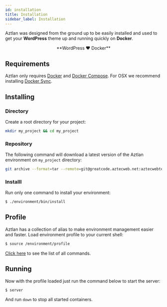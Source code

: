 ```yaml
---
id: installation
title: Installation
sidebar_label: Installation
---
```


Aztlan was designed from the ground up to be easily installed and used to get your **WordPress** theme up and running quickly on **Docker**.

<center>**WordPress ❤ Docker**</center>

## Requirements

Aztlan only requires [Docker](https://www.docker.com/) and [Docker Compose](https://docs.docker.com/compose/). For OSX we recommend installing [Docker Sync](http://docker-sync.io/).

## Installing

### Directory
Create a root directory for your project:

```bash
mkdir my_project && cd my_project
```

### Repository
The following command will download a latest version of the Aztlan environment on `my_project` directory:

```bash
git archive --format=tar --remote=git@greatcode.aztecweb.net:aztecwebteam/ambiente.git HEAD | tar xf -v
```

### Installl
Run only one command to install your environment:

```bash
$ ./environment/bin/install
```

## Profile
Aztlan has a collection of alias to make environment management easier and faster. Load environment profile to your current shell:

```bash
$ source /environment/profile
```

[Click here](commands.md) to see the list of all commands.

## Running
Now with the profile loaded just run the command below to start the server:

```bash
$ server
```

And run `down` to stop all started containers.
